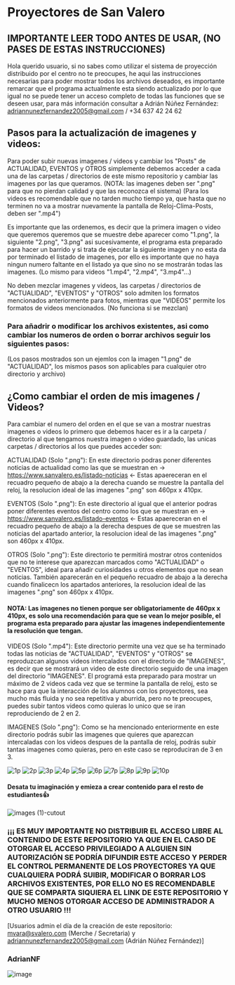 # Proyectores de San Valero
## IMPORTANTE LEER TODO ANTES DE USAR, (NO PASES DE ESTAS INSTRUCCIONES)
Hola querido usuario, si no sabes como utilizar el sistema de proyección distribuido por el centro no te preocupes, he aqui las instrucciones necesarias para poder mostrar todos los archivos deseados, es importante remarcar que el programa actualmente esta siendo actualizado por lo que igual no se puede tener un acceso completo de todas las funciones que se deseen usar, para más información consultar a Adrián Núñez Fernández: adriannunezfernandez2005@gmail.com / +34 637 42 24 62

## Pasos para la actualización de imagenes y videos:
Para poder subir nuevas imagenes / videos y cambiar los "Posts" de ACTUALIDAD, EVENTOS y OTROS simplemente debemos acceder a cada una de las carpetas / directorios de este mismo repositorio y cambiar las imagenes por las que queramos. (NOTA: las imagenes deben ser ".png" para que no pierdan calidad y que las reconozca el sistema)
(Para los videos es recomendable que no tarden mucho tiempo ya, que hasta que no terminen no va a mostrar nuevamente la pantalla de Reloj-Clima-Posts, deben ser ".mp4")

Es importante que las ordenemos, es decir que la primera imagen o video que queremos queremos que se muestre debe aparecer como "1.png", la siguiente "2.png", "3.png" asi sucesivamente, el programa esta preparado para hacer un barrido y si trata de ejecutar la siguiente imagen y no esta da por terminado el listado de imagenes, por ello es importante que no haya ningun numero faltante en el listado ya que sino no se mostrarán todas las imagenes. (Lo mismo para videos "1.mp4", "2.mp4", "3.mp4"...)

No deben mezclar imagenes y videos, las carpetas / directorios de "ACTUALIDAD", "EVENTOS" y "OTROS" solo admiten los formatos mencionados anteriormente para fotos, mientras que "VIDEOS" permite los formatos de videos mencionados. (No funciona si se mezclan)

### Para añadrir o modificar los archivos existentes, asi como cambiar los numeros de orden o borrar archivos seguir los siguientes pasos:
(Los pasos mostrados son un ejemlos con la imagen "1.png" de "ACTUALIDAD", los mismos pasos son aplicables para cualquier otro directorio y archivo)

## ¿Como cambiar el orden de mis imagenes / Videos?
Para cambiar el numero del orden en el que se van a mostrar nuestras imagenes o videos lo primero que debemos hacer es ir a la carpeta / directorio al que tengamos nuestra imagen o video guardado, las unicas carpetas / directorios al los que puedes acceder son:

ACTUALIDAD (Solo ".png"): En este directorio podras poner diferentes noticias de actualidad como las que se muestran en -> https://www.sanvalero.es/listado-noticias <- Estas apaereceran en el recuadro pequeño de abajo a la derecha cuando se muestre la pantalla del reloj, la resolucion ideal de las imagenes ".png" son 460px x 410px.

EVENTOS (Solo ".png"): En este directorio al igual que el anterior podras poner diferentes eventos del centro como los que se muestran en -> https://www.sanvalero.es/listado-eventos <- Estas apaereceran en el recuadro pequeño de abajo a la derecha despues de que se muestren las noticias del apartado anterior, la resolucion ideal de las imagenes ".png" son 460px x 410px.

OTROS (Solo ".png"): Este directorio te permitirá mostrar otros contenidos que no te interese que aparezcan marcados como "ACTUALIDAD" o "EVENTOS", ideal para añadir curiosidades u otros elementos que no sean noticias. También aparecerán en el pequeño recuadro de abajo a la derecha cuando finalicecn los apartados anteriores, la resolucion ideal de las imagenes ".png" son 460px x 410px.

#### NOTA: Las imagenes no tienen porque ser obligatoriamente de 460px x 410px, es solo una recomendación para que se vean lo mejor posible, el programa esta preparado para ajustar las imagenes independientemente la resolución que tengan.

VIDEOS (Solo ".mp4"): Este directorio permite una vez que se ha terminado todas las noticias de "ACTUALIDAD", "EVENTOS" y "OTROS" se reproduzcan algunos videos intercalados con el directorio de "IMAGENES", es decir que se mostrará un video de este directorio seguido de una imagen del directorio "IMAGENES". El programá esta preparado para mostrar un máximo de 2 videos cada vez que se termine la pantalla de reloj, esto se hace para que la interacción de los alumnos con los proyectores, sea mucho más fluida y no sea repetitiva y aburrida, pero no te preocupes, puedes subir tantos videos como quieras lo unico que se iran reproduciendo de 2 en 2.

IMAGENES (Solo ".png"): Como se ha mencionado enteriormente en este directorio podrás subir las imagenes que quieres que aparezcan intercaladas con los videos despues de la pantalla de reloj, podrás subir tantas imagenes como quieras, pero en este caso se reproduciran de 3 en 3.

![1p](https://github.com/user-attachments/assets/b68729ae-f644-46a3-8f56-e8b7e9314a9f)
![2p](https://github.com/user-attachments/assets/009c1f87-dc13-40d0-a6fd-0513cc6aa6bf)
![3p](https://github.com/user-attachments/assets/fd015ff9-14ae-457a-afaf-7161c010b0b3)
![4p](https://github.com/user-attachments/assets/62333494-9f68-4915-84df-21fa361c6083)
![5p](https://github.com/user-attachments/assets/02ac8009-9303-4aa8-808c-fb45c479f039)
![6p](https://github.com/user-attachments/assets/ef97bb9b-f6c3-4e65-a3df-98c21d15a628)
![7p](https://github.com/user-attachments/assets/b3643863-6f10-498b-bc7f-78bfc29e6b1c)
![8p](https://github.com/user-attachments/assets/2009043f-989d-4e8f-9bf0-a4e51bae6640)
![9p](https://github.com/user-attachments/assets/90d81fe2-0b95-4276-9ec2-310c9ba8393e)
![10p](https://github.com/user-attachments/assets/cbfaf2c0-8847-4358-99bd-b8ccd4c54f61)

#### Desata tu imaginación y emieza a crear contenido para el resto de estudiantes👍
![images (1)-cutout](https://github.com/user-attachments/assets/b51239a1-cfc0-4f48-ae77-48778136e301)



### ¡¡¡ ES MUY IMPORTANTE NO DISTRIBUIR EL ACCESO LIBRE AL CONTENIDO DE ESTE REPOSITORIO YA QUE EN EL CASO DE OTORGAR EL ACCESO PRIVILEGIADO A ALGUIEN SIN AUTORIZACIÓN SE PODRÍA DIFUNDIR ESTE ACCESO Y PERDER EL CONTROL PERMANENTE DE LOS PROYECTORES YA QUE CUALQUIERA PODRÁ SUIBIR, MODIFICAR O BORRAR LOS ARCHIVOS EXISTENTES, POR ELLO NO ES RECOMENDABLE QUE SE COMPARTA SIQUIERA EL LINK DE ESTE REPOSITORIO Y MUCHO MENOS OTORGAR ACCESO DE ADMINISTRADOR A OTRO USUARIO !!!

[Usuarios admin el día de la creación de este repositorio: mvara@svalero.com (Merche / Secretaria) y adriannunezfernandez2005@gmail.com (Adrián Núñez Fernández)]

### AdrianNF

![image](https://github.com/user-attachments/assets/716f2b90-d841-457f-a08c-34a5d8d1fec7)
